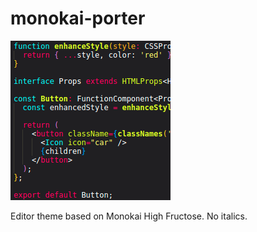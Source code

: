 # monokai-porter

![alt Monokai Porter](https://raw.githubusercontent.com/kamilmielnik/monokai-porter/master/icon.png)

Editor theme based on Monokai High Fructose. No italics.
